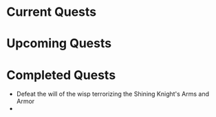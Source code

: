 # Current Quests

# Upcoming Quests

# Completed Quests

- Defeat the will of the wisp terrorizing the Shining Knight's Arms and Armor
-
